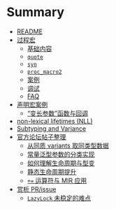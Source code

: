 # Summary

- [README](./README.md)
- [过程宏](./proc-macro-note.md)
    - [基础内容](./proc/ref.md)
    - [`quote`](./proc/quote.md)
    - [`syn`](./proc/syn.md)
    - [`proc_macro2`](./proc/proc_macro2.md)
    - [案例](./proc/study-case.md)
    - [调试](./proc/debug.md)
    - [FAQ](./proc/FAQ.md)
- [声明宏案例](./dcl.md)
    - [“变长参数”函数与回调](./dcl/variadic.md)
- [non-lexical lifetimes (NLL)]()
- [Subtyping and Variance](./subtyping.md)
- [官方论坛帖子整理](./forum.md)
    - [从同质 variants 取同类型数据](./forum/homo-variant.md)
    - [常量泛型参数的分类实现](./forum/impl-const-param.md)
    - [如何理解生命周期与型变]()
    - [静态生命周期提升](./forum/static-promotion.md)
    - [`+=` 运算符与 MIR 应用](./forum/addassgin.md)
- [赏析 PR/issue](./learn-from-pr-issue.md)
    - [`LazyLock` 未稳定的难点](./learn-from-pr-issue/LazyLock.md)
